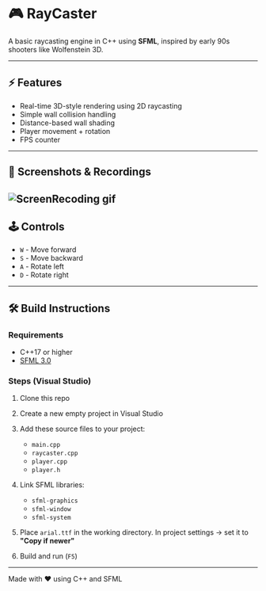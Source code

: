 # 🎮 RayCaster

A basic raycasting engine in C++ using **SFML**, inspired by early 90s shooters like Wolfenstein 3D.

---

## ⚡ Features

* Real-time 3D-style rendering using 2D raycasting
* Simple wall collision handling
* Distance-based wall shading
* Player movement + rotation
* FPS counter

---

## 📸 Screenshots & Recordings

![ScreenRecoding gif](https://github.com/user-attachments/assets/2023c6be-4236-4a7e-8b63-10ee44540cc3)
---

## 🕹 Controls

* `W` - Move forward
* `S` - Move backward
* `A` - Rotate left
* `D` - Rotate right

---

## 🛠 Build Instructions

### Requirements

* C++17 or higher
* [SFML 3.0](https://www.sfml-dev.org/download/)

### Steps (Visual Studio)

1. Clone this repo
2. Create a new empty project in Visual Studio
3. Add these source files to your project:

   * `main.cpp`
   * `raycaster.cpp`
   * `player.cpp`
   * `player.h`
4. Link SFML libraries:

   * `sfml-graphics`
   * `sfml-window`
   * `sfml-system`
5. Place `arial.ttf` in the working directory. In project settings → set it to **"Copy if newer"**
6. Build and run (`F5`)

---

Made with ❤️ using C++ and SFML
